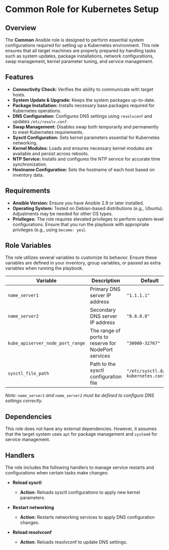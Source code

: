 # Common Role for Kubernetes Setup

## Overview

The **Common** Ansible role is designed to perform essential system configurations required for setting up a Kubernetes environment. This role ensures that all target machines are properly prepared by handling tasks such as system updates, package installations, network configurations, swap management, kernel parameter tuning, and service management.

## Features

- **Connectivity Check:** Verifies the ability to communicate with target hosts.
- **System Update & Upgrade:** Keeps the system packages up-to-date.
- **Package Installation:** Installs necessary base packages required for Kubernetes operations.
- **DNS Configuration:** Configures DNS settings using `resolvconf` and updates `/etc/resolv.conf`.
- **Swap Management:** Disables swap both temporarily and permanently to meet Kubernetes requirements.
- **Sysctl Configuration:** Sets kernel parameters essential for Kubernetes networking.
- **Kernel Modules:** Loads and ensures necessary kernel modules are available and persist across reboots.
- **NTP Service:** Installs and configures the NTP service for accurate time synchronization.
- **Hostname Configuration:** Sets the hostname of each host based on inventory data.

## Requirements

- **Ansible Version:** Ensure you have Ansible 2.9 or later installed.
- **Operating System:** Tested on Debian-based distributions (e.g., Ubuntu). Adjustments may be needed for other OS types.
- **Privileges:** The role requires elevated privileges to perform system-level configurations. Ensure that you run the playbook with appropriate privileges (e.g., using `become: yes`).

## Role Variables

The role utilizes several variables to customize its behavior. Ensure these variables are defined in your inventory, group variables, or passed as extra variables when running the playbook.

| Variable                    | Description                                         | Default                  |
| --------------------------- | --------------------------------------------------- | ------------------------ |
| `name_server1`               | Primary DNS server IP address                      | `"1.1.1.1"`              |
| `name_server2`               | Secondary DNS server IP address                    | `"8.8.8.8"`              |
| `kube_apiserver_node_port_range` | The range of ports to reserve for NodePort services | `"30000-32767"`          |
| `sysctl_file_path`           | Path to the sysctl configuration file              | `"/etc/sysctl.d/99-kubernetes.conf"` |


*Note: `name_server1` and `name_server2` must be defined to configure DNS settings correctly.*

## Dependencies

This role does not have any external dependencies. However, it assumes that the target system uses `apt` for package management and `systemd` for service management.

## Handlers

The role includes the following handlers to manage service restarts and configurations when certain tasks make changes:

- **Reload sysctl**
  - **Action:** Reloads sysctl configurations to apply new kernel parameters.
  
- **Restart networking**
  - **Action:** Restarts networking services to apply DNS configuration changes.
  
- **Reload resolvconf**
  - **Action:** Reloads resolvconf to update DNS settings.
